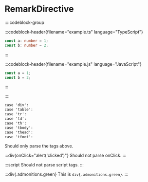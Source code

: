 # RemarkDirective

::::codeblock-group

:::codeblock-header{filename="example.ts" language="TypeScript"}

```ts
const a: number = 1;
const b: number = 2;
```

:::

:::codeblock-header{filename="example.js" language="JavaScript"}

```js
const a = 1;
const b = 2;
```

:::

::::

```txt
case 'div':
case 'table':
case 'tr':
case 'td':
case 'th':
case 'tbody':
case 'thead':
case 'tfoot':
```

Should only parse the tags above.

:::div{onClick="alert('clicked')"}
Should not parse onClick.
:::

:::script
Should not parse script tags.
:::

:::div{.admonitions.green}
This is `div{.admonitions.green}`.
:::
